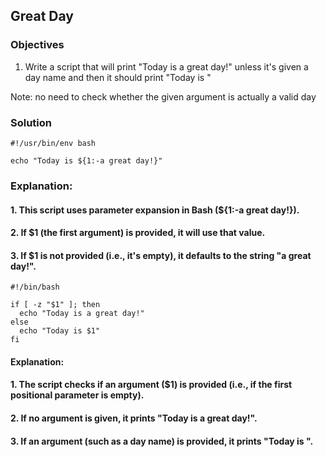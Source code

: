## Great Day

### Objectives

1. Write a script that will print "Today is a great day!" unless it's given a day name and then it should print "Today is <given day>"

Note: no need to check whether the given argument is actually a valid day

### Solution

```
#!/usr/bin/env bash

echo "Today is ${1:-a great day!}"
```
### Explanation:
#### 1. This script uses parameter expansion in Bash (${1:-a great day!}).
#### 2. If $1 (the first argument) is provided, it will use that value.
#### 3. If $1 is not provided (i.e., it's empty), it defaults to the string "a great day!".
```
#!/bin/bash

if [ -z "$1" ]; then
  echo "Today is a great day!"
else
  echo "Today is $1"
fi

```
#### Explanation:
#### 1. The script checks if an argument ($1) is provided (i.e., if the first positional parameter is empty).
#### 2. If no argument is given, it prints "Today is a great day!".
#### 3. If an argument (such as a day name) is provided, it prints "Today is <given day>".
